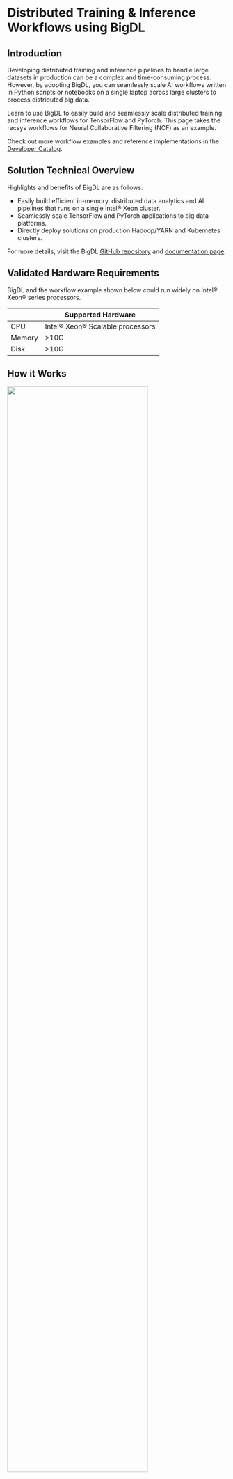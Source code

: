 # Distributed Training & Inference Workflows using BigDL 

## Introduction

Developing distributed training and inference pipelines to handle large datasets in production can be a complex and time-consuming process. However, by adopting BigDL, you can seamlessly scale AI workflows written in Python scripts or notebooks on a single laptop across large clusters to process distributed big data.

Learn to use BigDL to easily build and seamlessly scale distributed training and inference workflows
for TensorFlow and PyTorch. This page takes the recsys workflows for Neural Collaborative Filtering (NCF) as an example.

Check out more workflow examples and reference implementations in the [Developer Catalog](https://developer.intel.com/aireferenceimplementations).

## Solution Technical Overview

Highlights and benefits of BigDL are as follows:

- Easily build efficient in-memory, distributed data analytics and AI pipelines that runs on a single Intel® Xeon cluster.
- Seamlessly scale TensorFlow and PyTorch applications to big data platforms.
- Directly deploy solutions on production Hadoop/YARN and Kubernetes clusters.


For more details, visit the BigDL [GitHub repository](https://github.com/intel-analytics/BigDL/tree/main) and
[documentation page](https://bigdl.readthedocs.io/en/latest/).

## Validated Hardware Requirements

BigDL and the workflow example shown below could run widely on Intel® Xeon® series processors.

|| Supported Hardware         |
|---| ---------------------------- |
|CPU| Intel® Xeon® Scalable processors|
|Memory|>10G|
|Disk|>10G|


## How it Works

<img src="https://github.com/intel-analytics/BigDL/blob/main/docs/readthedocs/image/orca-workflow.png" width="80%" />

The architecture above illustrates how BigDL can build end-to-end, distributed and in-memory pipelines on Intel® Xeon clusters.

- BigDL supports loading data from various distributed data sources and data formats that are widely used in the big data ecosystem.
- BigDL supports distributed data processing with Spark DataFrame, Ray Dataset and provides APIs for distributed data parallel processing of Python libraries.
- BigDL supports seamlessly scaling many popular deep learning frameworks and includes runtime optimizations on Xeon.

---

## Get Started

We will use `~/work` as our working directory:

```bash
export WORKSPACE=~/work
```

### 1. Prerequisites

You are highly recommended to use the toolkit under the following system and software settings:
- OS: Linux (including Ubuntu 18.04/20.04 and CentOS 7) or Mac
- Python: 3.7, 3.8, 3.9

### 2. Download the Workflow Repository
Create a working directory for the example workflow of BigDL and clone the [Main
Repository](https://github.com/intel-analytics/BigDL) repository into your working
directory. This step downloads the example scripts in BigDL to demonstrate the workflow.
Follow the steps in the next section to easily install BigDL via Docker or pip.

```
mkdir -p $WORKSPACE && cd $WORKSPACE
git clone https://github.com/intel-analytics/BigDL.git
cd BigDL
```

### 3. Download the Datasets

This workflow uses the [ml-100k dataset](https://grouplens.org/datasets/movielens/100k/) of [MovieLens](https://movielens.org/). 

```
cd python/orca/tutorial/NCF
wget https://files.grouplens.org/datasets/movielens/ml-100k.zip
unzip ml-100k.zip
```

## Supported Runtime Environment
The workflow uses Spark DataFrame to process the movielens data and defines the [Neural Collaborative Filtering](https://arxiv.org/abs/1708.05031) model in PyTorch. You can execute the reference workflow using the following environments:
* Docker
* Helm 
* Bare metal

### Run Using Docker

Follow these instructions to set up and run our provided Docker image.
For running the training workflow on bare metal, see the [bare metal instructions](#run-using-bare-metal).

#### Set Up Docker Engine

You'll need to install Docker Engine on your development system.
Note that while **Docker Engine** is free to use, **Docker Desktop** may require
you to purchase a license.  See the [Docker Engine Server installation
instructions](https://docs.docker.com/engine/install/#server) for details.

If the Docker image is run on a cloud service, you may also need
credentials to perform training and inference related operations (such as these
for Azure):
- [Set up the Azure Machine Learning Account](https://azure.microsoft.com/en-us/free/machine-learning)
- [Configure the Azure credentials using the Command-Line Interface](https://docs.microsoft.com/en-us/cli/azure/authenticate-azure-cli)
- [Compute targets in Azure Machine Learning](https://learn.microsoft.com/en-us/azure/machine-learning/concept-compute-target)
- [Virtual Machine Products Available in Your Region](https://azure.microsoft.com/en-us/explore/global-infrastructure/products-by-region/?products=virtual-machines&regions=us-east)

#### Setup Docker Compose
Ensure you have Docker Compose installed on your machine. If you don't have this tool installed, consult the official [Docker Compose installation documentation](https://docs.docker.com/compose/install/linux/#install-the-plugin-manually).

```bash
DOCKER_CONFIG=${DOCKER_CONFIG:-$HOME/.docker}
mkdir -p $DOCKER_CONFIG/cli-plugins
curl -SL https://github.com/docker/compose/releases/download/v2.7.0/docker-compose-linux-x86_64 -o $DOCKER_CONFIG/cli-plugins/docker-compose
chmod +x $DOCKER_CONFIG/cli-plugins/docker-compose
docker compose version
```

#### Set Up Docker Image

Pull the provided Docker image:
```
docker pull intelanalytics/bigdl-orca:latest
```

#### Run Pipeline with Docker Compose 
```bash
docker compose up bigdl-workflow --build
```

Stop the containers created by docker compose and remove them after the completion of the workflow.

```bash
docker compose down
```

#### Run Docker Image in an Interactive Environment

Create the Docker container for BigDL using the ``docker run`` command, as shown below. If your environment requires a proxy to access the Internet, export your
development system's proxy settings to the Docker environment by adding `--env http_proxy=${http_proxy}` when you create the docker container.
```
docker run -a stdout \
  --name bigdl-workflow \
  --env http_proxy=${http_proxy} \
  --env https_proxy=${https_proxy} \
  --env no_proxy=${no_proxy} \
  --volume ${PWD}:/workspace \
  --workdir /workspace \
  --privileged --init -it \
  intelanalytics/bigdl-orca:latest \
  bash
```

Run these commands to install additional software used for the workflow in the Docker container:
```
pip install torch torchmetrics==0.10.0 tqdm
```

Use these commands to run the workflow:
- Distributed training:
```
python pytorch_train_spark_dataframe.py --dataset ml-100k
```
- Distributed inference:
```
python pytorch_predict_spark_dataframe.py --dataset ml-100k
```

### Run Using Helm
#### 1. Install Helm
- Install [Helm](https://helm.sh/docs/intro/install/)
```bash
curl -fsSL -o get_helm.sh https://raw.githubusercontent.com/helm/helm/main/scripts/get-helm-3 && \
chmod 700 get_helm.sh && \
./get_helm.sh
```
#### 2. Launch with Helm
```bash
helm upgrade --install bigdl-workflow kubernetes/
```

#### 3. Clean Up the Helm Chart after Completion
```
helm delete bigdl-workflow
```

### Run Using Bare Metal
Follow these instructions to set up and run this workflow on your own development
system. For running the training workflow with a provided Docker image, see the [Docker
 instructions](#31-install-from-docker).


#### Set Up System Software

Our examples use the ``conda`` package and environment on your local computer.
If you don't have ``conda`` installed, see the [Conda Linux installation
instructions](https://docs.conda.io/projects/conda/en/stable/user-guide/install/linux.html).

#### Set Up Workflow

Run these commands to set up the workflow's ``conda`` environment and install required software:
```
conda create -n bigdl python=3.9 --yes
conda activate bigdl
pip install --pre --upgrade bigdl-orca-spark3
pip install torch torchmetrics==0.10.0 tqdm
```

#### Run Workflow
Use these commands to run the workflow:
- Distributed training:
```
python pytorch_train_spark_dataframe.py --dataset ml-100k
```
- Distributed inference:
```
python pytorch_predict_spark_dataframe.py --dataset ml-100k
```

### Expected Output
Check out the processed data, saved model and predictions of the workflow:
```
ll train_processed_dataframe.parquet
ll test_processed_dataframe.parquet
ll test_predictions_dataframe.parquet
ll NCF_model
```
Check out the logs of the console for training and inference results:

- pytorch_train_spark_dataframe.py:
```
Train results:
num_samples: 400052
val_num_samples: 99948
epoch: 1.0
batch_count: 40.0
train_loss: 0.43055336376741554
last_train_loss: 0.3613356734713937
val_accuracy: 0.7996858358383179
val_precision: 1.0
val_recall: 0.00029959555831737816
val_loss: 0.36779773215466566

num_samples: 400052
val_num_samples: 99948
epoch: 2.0
batch_count: 40.0
train_loss: 0.3421447095760922
last_train_loss: 0.2986053046780199
val_accuracy: 0.863288938999176
val_precision: 0.7882054448127747
val_recall: 0.4344634711742401
val_loss: 0.3191395945899022

Evaluation results:
num_samples: 99948
Accuracy: 0.8642994165420532
Precision: 0.7878707647323608
Recall: 0.44436147809028625
val_loss: 0.3183932923312301
```
- pytorch_predict_spark_dataframe.py:
```
Prediction results of the first 5 rows:
+----+----+-----+-------+------+----------+--------------------+--------+-------------------+
|item|user|label|zipcode|gender|occupation|                 age|category|         prediction|
+----+----+-----+-------+------+----------+--------------------+--------+-------------------+
|   1| 585|  0.0|    772|     1|         7|[0.9393939393939394]|     102|-2.0137369632720947|
|   9| 864|  1.0|    529|     1|         6|[0.30303030303030...|       1| 1.2248330116271973|
|  11| 778|  1.0|    117|     1|         1|[0.4090909090909091]|      24|  1.032607078552246|
|  12| 175|  1.0|    280|     2|        10|[0.2878787878787879]|      24| 2.0041821002960205|
|  13| 189|  1.0|    719|     1|        11|[0.3787878787878788]|       2| 0.5711498260498047|
+----+----+-----+-------+------+----------+--------------------+--------+-------------------+
```

---

## Summary and Next Steps
Now you have successfully tried the recsys workflows of BigDL to build an end-to-end pipeline for Neural Collaborative Filtering model.
You can continue to try other use cases provided in BigDL or build the training and inference workflows on your own dataset!

For your own dataset, you may first prepare your data in csv or other formats, and then follow the implementation [here](https://github.com/intel-analytics/BigDL/blob/main/python/orca/tutorial/NCF/process_spark_dataframe.py) to read and process the data as Spark DataFrames or other [data types](https://bigdl.readthedocs.io/en/latest/doc/Orca/Overview/data-parallel-processing.html) supported by BigDL for distributed training and inference.

## Learn More
For more information about BigDL distributed training and inference workflows or to read about other relevant workflow
examples, see these guides and software resources:

- More BigDL workflow examples for TensorFlow: https://github.com/intel-analytics/BigDL/tree/main/python/orca/example/learn/tf2
- More BigDL workflow examples for PyTorch: https://github.com/intel-analytics/BigDL/tree/main/python/orca/example/learn/pytorch
- To scale BigDL workflows to Kubernetes clusters: https://bigdl.readthedocs.io/en/latest/doc/Orca/Tutorial/k8s.html
- [Intel® AI Analytics Toolkit (AI Kit)](https://www.intel.com/content/www/us/en/developer/tools/oneapi/ai-analytics-toolkit.html)
- [Azure Machine Learning Documentation](https://learn.microsoft.com/en-us/azure/machine-learning/)

## Troubleshooting
- If you encounter the error `E0129 21:36:55.796060683 1934066 thread_pool.cc:254] Waiting for thread pool to idle before forking` during the training, it may be caused by the installed version of grpc. See [here](https://github.com/grpc/grpc/pull/32196) for more details about this issue. To fix it, a recommended grpc version is 1.43.0:
```bash
pip install grpcio==1.43.0
```

## Support
If you have questions or issues about this workflow, contact the Support Team through [GitHub](https://github.com/intel-analytics/BigDL/issues) or [Google User Group](https://groups.google.com/g/bigdl-user-group).
